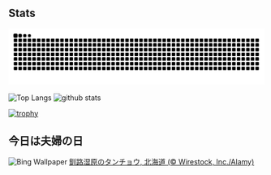## Stats
<picture>
  <source media="(prefers-color-scheme: dark)" srcset="https://raw.githubusercontent.com/ba230t/ba230t/output/github-contribution-grid-snake-dark.svg">
  <source media="(prefers-color-scheme: light)" srcset="https://raw.githubusercontent.com/ba230t/ba230t/output/github-contribution-grid-snake.svg">
  <img alt="github contribution grid snake animation" src="https://raw.githubusercontent.com/ba230t/ba230t/output/github-contribution-grid-snake.svg">
</picture>

<p align="left">
  <img alt="Top Langs" height="150px" src="https://github-readme-stats.vercel.app/api/top-langs/?username=ba230t&layout=compact&theme=transparent" />
  <img alt="github stats" height="150px" src="https://github-readme-stats.vercel.app/api?username=ba230t&theme=transparent" />
</p>

[![trophy](https://github-profile-trophy.vercel.app/?username=ba230t&theme=transparent&column=7)](https://github.com/ryo-ma/github-profile-trophy)


<!-- Bing Wallpaper Start -->
## 今日は夫婦の日
![Bing Wallpaper](https://www.bing.com/th?id=OHR.FestivusCranes_JA-JP9750730538_1920x1080.jpg&rf=LaDigue_1920x1080.jpg&pid=hp)
[釧路湿原のタンチョウ, 北海道 (© Wirestock, Inc./Alamy)](https://www.bing.com/search?q=%E9%87%A7%E8%B7%AF%E6%B9%BF%E5%8E%9F%E3%81%AE%E3%82%BF%E3%83%B3%E3%83%81%E3%83%A7%E3%82%A6&form=hpcapt&filters=HpDate%3a%2220241221_1500%22)
<!-- Bing Wallpaper End -->
